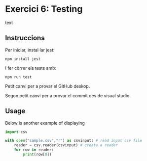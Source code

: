 # Exercici 6: Testing
text

## Instruccions
Per iniciar, instal·lar jest:

````
npm install jest
````
 I fer còrrer els tests amb:

 ````
 npm run test
 ````
 
Petit canvi per a provar el GitHub deskop.

Segon petit canvi per a provar el commit des de visual studio.


## Usage

Below is another example of displaying
````python
import csv

with open("sample.csv","r") as csvinput: # read input csv file
    reader = csv.reader(csvinput) # create a reader
    for row in reader:
        print(row[0])
````